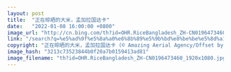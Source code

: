 ```yaml
---
layout: post
title:  "正在晾晒的大米，孟加拉国达卡"
date:   "2022-01-08 16:00:00 +0800"
image_url: "http://cn.bing.com/th?id=OHR.RiceBangladesh_ZH-CN0196473460_1920x1080.jpg&rf=LaDigue_1920x1080.jpg&pid=hp"
link: "/search?q=%e5%ad%9f%e5%8a%a0%e6%8b%89%e5%9b%bd%e8%be%be%e5%8d%a1&form=hpcapt&mkt=zh-cn"
copyright: "正在晾晒的大米，孟加拉国达卡 (© Amazing Aerial Agency/Offset by Shutterstock)"
image_hash: "3213c73523844b0f20a7b0159413ad81"
image_filename: "th?id=OHR.RiceBangladesh_ZH-CN0196473460_1920x1080.jpg&rf=LaDigue_1920x1080.jpg&pid=hp"
---
```

